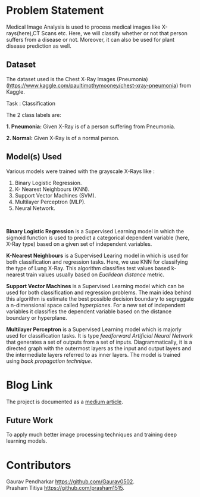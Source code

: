 # Problem Statement 
Medical Image Analysis is used to process medical images like X-rays(here),CT Scans etc. Here, we will classify whether or not that person suffers from a disease or not.
Moreover, it can also be used for plant disease prediction as well.
## Dataset

The dataset used is the Chest X-Ray Images (Pneumonia)(https://www.kaggle.com/paultimothymooney/chest-xray-pneumonia) from Kaggle.

Task : Classification

The 2 class labels are:
<br>

**1. Pneumonia:** Given X-Ray is of a person suffering from Pneumonia.
<br>

**2. Normal:** Given X-Ray is of a normal person.

## Model(s) Used

Various models were trained with the grayscale X-Rays like :

1. Binary Logistic Regression.
2. K- Nearest Neighbours (KNN).
3. Support Vector Machines (SVM).
4. Multilayer Perceptron (MLP).
5. Neural Network.

<br>

**Binary Logistic Regression** is a Supervised Learning model in which the sigmoid function is used to predict a categorical dependent variable (here, X-Ray type) based on a given set of independent variables.


**K-Nearest Neighbours** is a Supervised Learing model in which is used for both classification and regression tasks. Here, we use KNN for classifying the type of Lung X-Ray. This algorithm classifies test values based k-nearest train values usually based on <i>Euclidean distance</i> metric.

**Support Vector Machines** is a Supervised Learning model which can be used for both classification and regression problems. The main idea behind this algorithm is estimate the best possible decision boundary to segreggate a n-dimensional space called <i>hyperplanes</i>. For a new set of independent variables it classifies the dependent variable based on the distance boundary or hyperplane.

**Multilayer Perceptron** is a Supervised Learning model which is majorly used for classification tasks. It is type <i>feedforward Artificial Neural Network</i> that generates a set of outputs from a set of inputs. Diagrammatically, it is a directed graph with the outermost layers as the input and output layers and the intermediate layers referred to as inner layers. The model is trained using <i>back propagation technique</i>.

# Blog Link
The project is documented as a <a href="https://medium.com/@prasham1515/pneumonia-detection-system-ea42928b938a">medium article</a>.


## Future Work
To apply much better image processing techniques and training deep learning models.

# Contributors
Gaurav Pendharkar https://github.com/Gaurav0502.  
Prasham Titiya  https://github.com/prasham1515.
